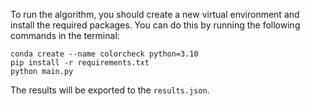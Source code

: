 To run the algorithm, you should create a new virtual environment and install the required packages. You can do this by running the following commands in the terminal:

```
conda create --name colorcheck python=3.10
pip install -r requirements.txt
python main.py
```

The results will be exported to the `results.json`.